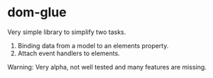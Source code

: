 # dom-glue
Very simple library to simplify two tasks.
1. Binding data from a model to an elements property.
2. Attach event handlers to elements.

Warning: Very alpha, not well tested and many features are missing.
